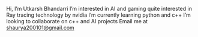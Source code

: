 Hi, I’m Utkarsh Bhandarri
I’m interested in AI and gaming
quite interested in Ray tracing technology by nvidia
I’m currently learning python and c++
I’m looking to collaborate on c++ and AI projects
Email me at shaurya200101@gmail.com
